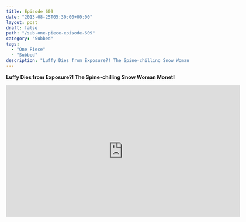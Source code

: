 ```yaml
---
title: Episode 609
date: "2013-08-25T05:30:00+00:00"
layout: post
draft: false
path: "/sub-one-piece-episode-609"
category: "Subbed"
tags:
  - "One Piece"
  - "Subbed"
description: "Luffy Dies from Exposure?! The Spine-chilling Snow Woman Monet!"
---
```


**Luffy Dies from Exposure?! The Spine-chilling Snow Woman Monet!**

<iframe width="640" height="360" src="https://www.rapidvideo.com/e/G6FRPFSTZW" frameborder="0" marginwidth=0 marginheight=0 scrolling=no allowfullscreen></iframe>

